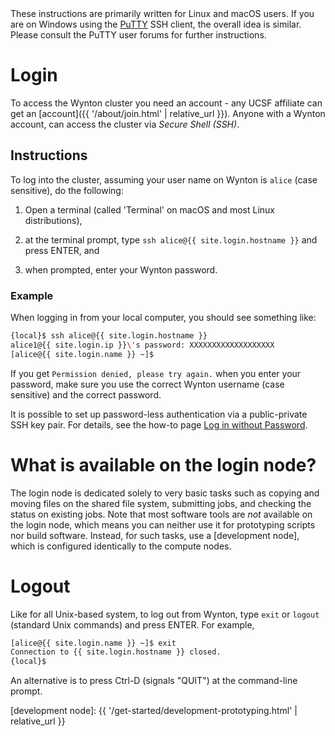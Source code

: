 <div class="alert alert-info" role="alert">
These instructions are primarily written for Linux and macOS users.  If you are on Windows using the <a href="http://www.putty.org/">PuTTY</a> SSH client, the overall idea is similar.  Please consult the PuTTY user forums for further instructions.
</div>


# Login

To access the Wynton cluster you need an account - any UCSF affiliate can get an [account]({{ '/about/join.html' | relative_url }}).  Anyone with a Wynton account, can access the cluster via _Secure Shell (SSH)_.


## Instructions

To log into the cluster, assuming your user name on Wynton is `alice` (case sensitive), do the following:

1. Open a terminal (called 'Terminal' on macOS and most Linux distributions),

2. at the terminal prompt, type `ssh alice@{{ site.login.hostname }}` and press ENTER, and
3. when prompted, enter your Wynton password.


### Example

When logging in from your local computer, you should see something like:

```sh
{local}$ ssh alice@{{ site.login.hostname }}
alice1@{{ site.login.ip }}\'s password: XXXXXXXXXXXXXXXXXXX
[alice@{{ site.login.name }} ~]$ 
```


If you get `Permission denied, please try again.` when you enter your password, make sure you use the correct Wynton username (case sensitive) and the correct password.

<div class="alert alert-info" role="alert">
It is possible to set up password-less authentication via a public-private SSH key pair.  For details, see the how-to page <a href="{{ 'howto/log-in-without-pwd.html' | relative_url }}">Log in without Password</a>.
</div>


# What is available on the login node?

The login node is dedicated solely to very basic tasks such as copying and moving files on the shared file system, submitting jobs, and checking the status on existing jobs.  Note that most software tools are _not_ available on the login node, which means you can neither use it for prototyping scripts nor build software.  Instead, for such tasks, use a [development node], which is configured identically to the compute nodes.


# Logout

Like for all Unix-based system, to log out from Wynton, type `exit` or `logout` (standard Unix commands) and press ENTER.  For example,

```sh
[alice@{{ site.login.name }} ~]$ exit
Connection to {{ site.login.hostname }} closed.
{local}$ 
```

An alternative is to press Ctrl-D (signals "QUIT") at the command-line prompt.


[development node]: {{ '/get-started/development-prototyping.html' | relative_url }}
